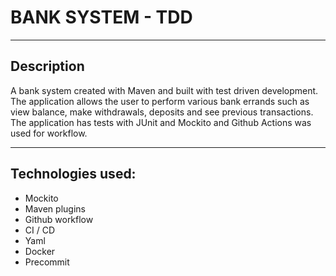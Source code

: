 # BANK SYSTEM - TDD

---

## Description

A bank system created with Maven and built with test driven development. The application allows the user to perform various bank errands such as view balance, make withdrawals, deposits and see previous transactions. The application has tests with JUnit and Mockito and Github Actions was used for workflow.

---

## Technologies used:

- Mockito
- Maven plugins
- Github workflow
- CI / CD
- Yaml
- Docker
- Precommit


